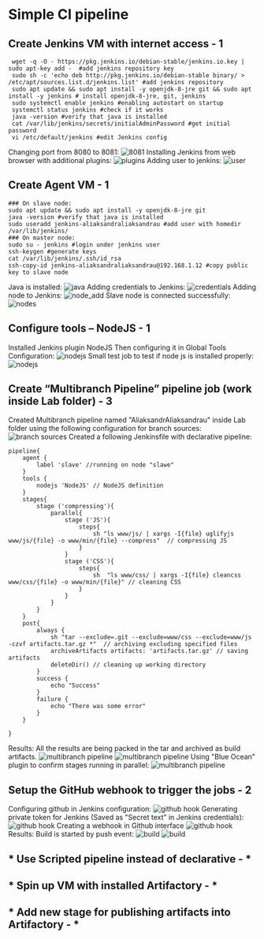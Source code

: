 # Simple CI pipeline
## Create Jenkins VM with internet access - 1
~~~
 wget -q -O - https://pkg.jenkins.io/debian-stable/jenkins.io.key | sudo apt-key add -  #add jenkins repository key
 sudo sh -c 'echo deb http://pkg.jenkins.io/debian-stable binary/ > /etc/apt/sources.list.d/jenkins.list' #add jenkins repository
 sudo apt update && sudo apt install -y openjdk-8-jre git && sudo apt install -y jenkins # install openjdk-8-jre, git, jenkins
 sudo systemctl enable jenkins #enabling autostart on startup 
 systemctl status jenkins #check if it works
 java -version #verify that java is installed
 cat /var/lib/jenkins/secrets/initialAdminPassword #get initial password
 vi /etc/default/jenkins #edit Jenkins config
~~~
Changing port from 8080 to 8081:
![8081](img/j_port.png)
Installing Jenkins from web browser with additional plugins:
![plugins](img/j_installation.png)
Adding user to jenkins:
![user](img/j_adduser.png)
## Create Agent VM - 1 
~~~
### On slave node:
sudo apt update && sudo apt install -y openjdk-8-jre git
java -version #verify that java is installed
sudo useradd jenkins-aliaksandraliaksandrau #add user with homedir /var/lib/jenkins/
### On master node:
sudo su - jenkins #login under jenkins user
ssh-keygen #generate keys
cat /var/lib/jenkins/.ssh/id_rsa
ssh-copy-id jenkins-aliaksandraliaksandrau@192.168.1.12 #copy public key to slave node
~~~
Java is installed:
![java](img/java-v.png)
Adding credentials to Jenkins:
![credentials](img/j_credentials.png)
Adding node to Jenkins:
![node_add](img/j_node_add.png)
Slave node is connected successfully:
![nodes](img/j_nodes.png)
## Configure tools – NodeJS - 1 
Installed Jenkins plugin NodeJS
Then configuring it in Global Tools Configuration:
![nodejs](img/nodejs.png)
Small test job to test if node js is installed properly:
![nodejs](img/node-v.png)
## Create “Multibranch Pipeline” pipeline job (work inside Lab folder) - 3 
Created Multibranch pipeline named "AliaksandrAliaksandrau" inside Lab folder using the following configuration for branch sources:
![branch sources](img/b_srcs.png)
Created a following Jenkinsfile with declarative pipeline:
```
pipeline{
	agent {
		label 'slave' //running on node "slawe"
	}
	tools {
		nodejs 'NodeJS' // NodeJS definition
	}
	stages{
		stage ('compressing'){
			parallel{
				stage ('JS'){
					steps{
	  					sh "ls www/js/ | xargs -I{file} uglifyjs www/js/{file} -o www/min/{file} --compress"  // compressing JS
					} 
   				}
   				stage ('CSS'){
					steps{
						sh  "ls www/css/ | xargs -I{file} cleancss www/css/{file} -o www/min/{file}" // cleaning CSS
					}
   				}
			}
		}
	}
	post{
		always {
			sh "tar --exclude=.git --exclude=www/css --exclude=www/js -czvf artifacts.tar.gz *"  // archiving excluding specified files
			archiveArtifacts artifacts: 'artifacts.tar.gz' // saving artifacts
			deleteDir() // cleaning up working directory
		}
		success {
			echo "Success"
		}
		failure {
			echo "There was some error"
		}        
	}

}
```
Results:
All the results are being packed in the tar and archived as build artifacts.
![multibranch pipeline](img/branches.png)
![multibranch pipeline](img/master.png)
Using "Blue Ocean" plugin to confirm stages running in parallel:
![multibranch pipeline](img/multibranch_graph.png)
## Setup the GitHub webhook to trigger the jobs - 2 
Configuring github in Jenkins configuration:
![github hook](img/github_s.png)
Generating private token for Jenkins (Saved as "Secret text" in Jenkins credentials):
![github hook](img/github_token.png)
Creating a webhook in Github interface
![github hook](img/github_hook.png)
Results:
Build is started by push event:
![build](img/build_webhook.png)
![build](img/multibranch_event.png)
##  * Use Scripted pipeline instead of declarative - * 


## * Spin up VM with installed Artifactory - *  


## * Add new stage for publishing artifacts into Artifactory - * 